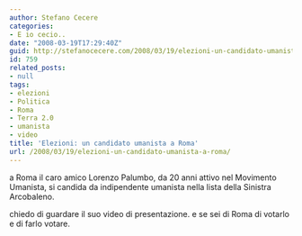 ```yaml
---
author: Stefano Cecere
categories:
- E io cecio..
date: "2008-03-19T17:29:40Z"
guid: http://stefanocecere.com/2008/03/19/elezioni-un-candidato-umanista-a-roma/
id: 759
related_posts:
- null
tags:
- elezioni
- Politica
- Roma
- Terra 2.0
- umanista
- video
title: 'Elezioni: un candidato umanista a Roma'
url: /2008/03/19/elezioni-un-candidato-umanista-a-roma/
---
```


a Roma il caro amico Lorenzo Palumbo, da 20 anni attivo nel Movimento Umanista, si candida da indipendente umanista nella lista della Sinistra Arcobaleno.

chiedo di guardare il suo video di presentazione. e se sei di Roma di votarlo e di farlo votare.